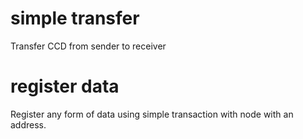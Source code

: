 # simple transfer

Transfer CCD from sender to receiver

# register data

Register any form of data using simple transaction with node with an address.
